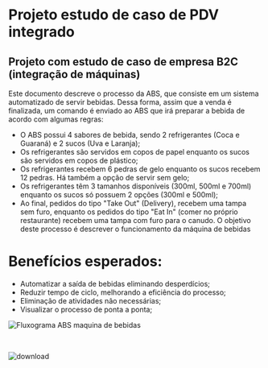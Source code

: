 # Projeto estudo de caso de PDV integrado
## Projeto com estudo de caso de empresa B2C (integração de máquinas)

Este documento descreve o processo da ABS, que consiste em um sistema automatizado de servir bebidas. Dessa forma, assim que a venda é finalizada, um comando é enviado ao ABS que irá preparar a bebida de acordo com algumas regras:
- O ABS possui 4 sabores de bebida, sendo 2 refrigerantes (Coca e Guaraná) e 2 sucos (Uva e Laranja);
-	Os refrigerantes são servidos em copos de papel enquanto os sucos são servidos em copos de plástico;
-	Os refrigerantes recebem 6 pedras de gelo enquanto os sucos recebem 12 pedras. Há também a opção de servir sem gelo;
-	Os refrigerantes têm 3 tamanhos disponíveis (300ml, 500ml e 700ml) enquanto os sucos só possuem 2 opções (300ml e 500ml);
-	Ao final, pedidos do tipo "Take Out" (Delivery), recebem uma tampa sem furo, enquanto os pedidos do tipo "Eat In" (comer no próprio restaurante) recebem uma tampa com furo para o canudo.
O objetivo deste processo é descrever o funcionamento da máquina de bebidas 

# Benefícios esperados:

-	Automatizar a saída de bebidas eliminando desperdícios;
-	Reduzir tempo de ciclo, melhorando a eficiência do processo;
-	Eliminação de atividades não necessárias;
-	Visualizar o processo de ponta a ponta;

![Fluxograma ABS maquina de bebidas](https://github.com/BertaT2C/Projeto_estudo_de_caso_PDV_integrado/assets/99225701/c843fa92-faa8-44c2-9f5d-efd83dba38a7)

<br >

![download](https://github.com/BertaT2C/Projeto_estudo_de_caso_PDV_integrado/assets/99225701/c10eeef1-63e2-4f2a-9738-b51b450fd9ca)

